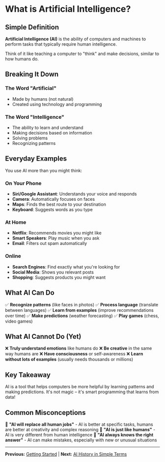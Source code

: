 # What is Artificial Intelligence?

## Simple Definition

**Artificial Intelligence (AI)** is the ability of computers and machines to perform tasks that typically require human intelligence.

Think of it like teaching a computer to "think" and make decisions, similar to how humans do.

## Breaking It Down

### The Word "Artificial"
- Made by humans (not natural)
- Created using technology and programming

### The Word "Intelligence"
- The ability to learn and understand
- Making decisions based on information
- Solving problems
- Recognizing patterns

## Everyday Examples

You use AI more than you might think:

### On Your Phone
- **Siri/Google Assistant**: Understands your voice and responds
- **Camera**: Automatically focuses on faces
- **Maps**: Finds the best route to your destination
- **Keyboard**: Suggests words as you type

### At Home
- **Netflix**: Recommends movies you might like
- **Smart Speakers**: Play music when you ask
- **Email**: Filters out spam automatically

### Online
- **Search Engines**: Find exactly what you're looking for
- **Social Media**: Shows you relevant posts
- **Shopping**: Suggests products you might want

## What AI Can Do

✅ **Recognize patterns** (like faces in photos)
✅ **Process language** (translate between languages)
✅ **Learn from examples** (improve recommendations over time)
✅ **Make predictions** (weather forecasting)
✅ **Play games** (chess, video games)

## What AI Cannot Do (Yet)

❌ **Truly understand emotions** like humans do
❌ **Be creative** in the same way humans are
❌ **Have consciousness** or self-awareness
❌ **Learn without lots of examples** (usually needs thousands or millions)

## Key Takeaway

AI is a tool that helps computers be more helpful by learning patterns and making predictions. It's not magic – it's smart programming that learns from data!

## Common Misconceptions

🚫 **"AI will replace all human jobs"** - AI is better at specific tasks, humans are better at creativity and complex reasoning
🚫 **"AI is just like humans"** - AI is very different from human intelligence
🚫 **"AI always knows the right answer"** - AI can make mistakes, especially with new or unusual situations

---
**Previous:** [Getting Started](README.md) | **Next:** [AI History in Simple Terms](ai-history.md)